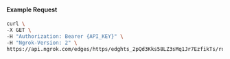 <!-- Code generated for API Clients. DO NOT EDIT. -->

#### Example Request

```bash
curl \
-X GET \
-H "Authorization: Bearer {API_KEY}" \
-H "Ngrok-Version: 2" \
https://api.ngrok.com/edges/https/edghts_2pQd3Kks58LZ3sMq1Jr7EzfikTs/routes/edghtsrt_2pQd3ISot08THp4g0ECaT1dbZVO/webhook_verification
```
